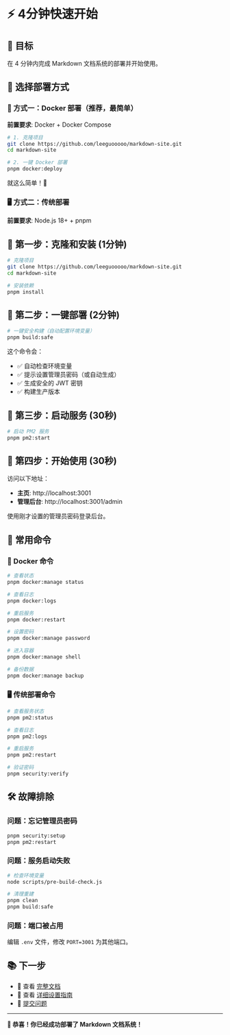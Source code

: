 # ⚡ 4分钟快速开始

## 🎯 目标

在 4 分钟内完成 Markdown 文档系统的部署并开始使用。

## 🚀 选择部署方式

### 🐳 方式一：Docker 部署（推荐，最简单）

**前置要求**: Docker + Docker Compose

```bash
# 1. 克隆项目
git clone https://github.com/leeguooooo/markdown-site.git
cd markdown-site

# 2. 一键 Docker 部署
pnpm docker:deploy
```

就这么简单！🎉

### 🖥️ 方式二：传统部署

**前置要求**: Node.js 18+ + pnpm

## 🚀 第一步：克隆和安装 (1分钟)

```bash
# 克隆项目
git clone https://github.com/leeguooooo/markdown-site.git
cd markdown-site

# 安装依赖
pnpm install
```

## 🔐 第二步：一键部署 (2分钟)

```bash
# 一键安全构建（自动配置环境变量）
pnpm build:safe
```

这个命令会：
- ✅ 自动检查环境变量
- ✅ 提示设置管理员密码（或自动生成）
- ✅ 生成安全的 JWT 密钥
- ✅ 构建生产版本

## 🚀 第三步：启动服务 (30秒)

```bash
# 启动 PM2 服务
pnpm pm2:start
```

## 🎉 第四步：开始使用 (30秒)

访问以下地址：

- **主页**: http://localhost:3001
- **管理后台**: http://localhost:3001/admin

使用刚才设置的管理员密码登录后台。

## 🔧 常用命令

### 🐳 Docker 命令

```bash
# 查看状态
pnpm docker:manage status

# 查看日志
pnpm docker:logs

# 重启服务
pnpm docker:restart

# 设置密码
pnpm docker:manage password

# 进入容器
pnpm docker:manage shell

# 备份数据
pnpm docker:manage backup
```

### 🖥️ 传统部署命令

```bash
# 查看服务状态
pnpm pm2:status

# 查看日志
pnpm pm2:logs

# 重启服务
pnpm pm2:restart

# 验证密码
pnpm security:verify
```

## 🛠️ 故障排除

### 问题：忘记管理员密码
```bash
pnpm security:setup
pnpm pm2:restart
```

### 问题：服务启动失败
```bash
# 检查环境变量
node scripts/pre-build-check.js

# 清理重建
pnpm clean
pnpm build:safe
```

### 问题：端口被占用
编辑 `.env` 文件，修改 `PORT=3001` 为其他端口。

## 📚 下一步

- 📖 查看 [完整文档](./README.md)
- 🔧 查看 [详细设置指南](./SETUP.md)
- 💬 [提交问题](https://github.com/leeguooooo/markdown-site/issues)

---

**🎉 恭喜！你已经成功部署了 Markdown 文档系统！**
